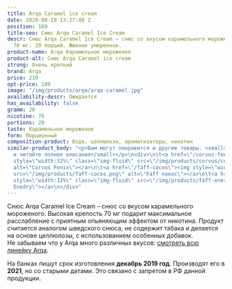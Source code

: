 ```yaml
---
title: Arqa Caramel ice cream
date: 2020-09-10 13:27:00 Z
position: 169
title-seo: Снюс Arqa Caramel Ice Cream
descr: Снюс Arqa Caramel Ice Cream – снюс со вкусом карамельного мороженого. Крепость
  70 мг. 20 порций. Жжение умеренное.
product-name: Arqa Карамельное мороженое
product-alt: Снюс Arqa Caramel ice cream
strong: Очень крепкий
brand: Arqa
price: 210
opt-price: 189
image: "/img/products/arqa/arqa-caramel.jpg"
availability-descr: Ожидается
has_availability: false
gramm: 20
nicotine: 70
portions: 20
taste: Карамельное мороженое
form: Порционный
composition-product: Вода, целлюлоза, ароматизаторы, никотин
similar-product_body: "<p>Вам могут понравится и другие товары. <small>Жмите на картинки
  и читайте полное описание</small></p>\n<div>\n\t<a href=\"/corvus-fenix-barberry\"><img
  style=\"width:32%\" class=\"img-fluid\" src=\"/img/products/corvus/corvus-fenix.png\"
  alt=\"Corvus Fenix\"></a>\n\t<a href=\"/faff-cocos\"><img style=\"width:32%\" class=\"img-fluid\"
  src=\"/img/products/faff-cocos.png\" alt=\"Faff кокос\"></a>\n\t<a href=\"/faff-snus-energy\"><img
  style=\"width:32%\" class=\"img-fluid\" src=\"/img/products/faff-energy.png\" alt=\"Faff
  Enedry\"></a>\n</div>"
---
```


Снюс Arqa Caramel Ice Cream – снюс со вкусом карамельного мороженого. Высокая крепость 70 мг подарит максимальное расслабление с приятным опьяняющим эффектом от никотина. Продукт считается аналогом шведского снюса, не содержит табака и делается на основе целлюлозы, с использованием особенных добавок.<br>
Не забываем что у Arqa много различных вкусов: [смотреть всю линейку Arqa](/arqa).

На банках пишут срок изготовления **декабрь 2019 год**. Производят его в **2021**, но со старыми датами. Это связано с запретом в РФ данной продукции.